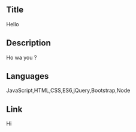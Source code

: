 

  ## Title
  Hello

  ## Description
  Ho wa you ?

  ## Languages
  JavaScript,HTML,CSS,ES6,jQuery,Bootstrap,Node

  ## Link
  Hi
  
  